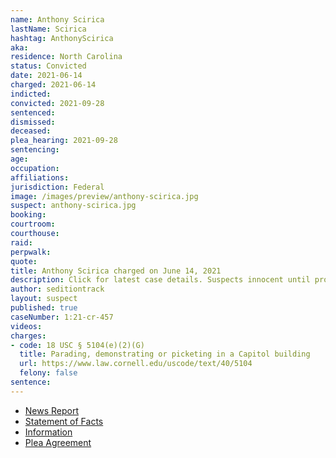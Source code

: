 ```yaml
---
name: Anthony Scirica
lastName: Scirica
hashtag: AnthonyScirica
aka:
residence: North Carolina
status: Convicted
date: 2021-06-14
charged: 2021-06-14
indicted:
convicted: 2021-09-28
sentenced:
dismissed:
deceased:
plea_hearing: 2021-09-28
sentencing:
age:
occupation:
affiliations:
jurisdiction: Federal
image: /images/preview/anthony-scirica.jpg
suspect: anthony-scirica.jpg
booking:
courtroom:
courthouse:
raid:
perpwalk:
quote:
title: Anthony Scirica charged on June 14, 2021
description: Click for latest case details. Suspects innocent until proven guilty.
author: seditiontrack
layout: suspect
published: true
caseNumber: 1:21-cr-457
videos:
charges:
- code: 18 USC § 5104(e)(2)(G)
  title: Parading, demonstrating or picketing in a Capitol building
  url: https://www.law.cornell.edu/uscode/text/40/5104
  felony: false
sentence:
---
```

- [News Report](https://www.newsweek.com/capitol-rioter-anthony-scirica-charged-after-friend-snapchats-about-him-tv-1601370)
- [Statement of Facts](https://www.justice.gov/usao-dc/case-multi-defendant/file/1438301/download)
- [Information](https://www.justice.gov/usao-dc/case-multi-defendant/file/1413476/download)
- [Plea Agreement](https://www.justice.gov/usao-dc/case-multi-defendant/file/1438296/download)
